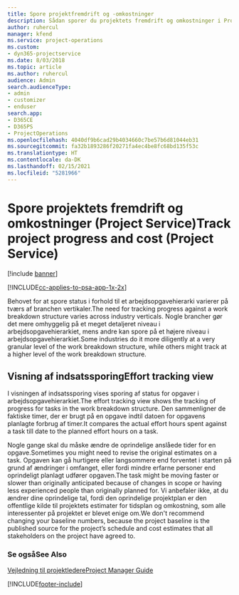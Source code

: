 ```yaml
---
title: Spore projektfremdrift og -omkostninger
description: Sådan sporer du projektets fremdrift og omkostninger i Project Service
author: ruhercul
manager: kfend
ms.service: project-operations
ms.custom:
- dyn365-projectservice
ms.date: 8/03/2018
ms.topic: article
ms.author: ruhercul
audience: Admin
search.audienceType:
- admin
- customizer
- enduser
search.app:
- D365CE
- D365PS
- ProjectOperations
ms.openlocfilehash: 4040df9b6cad29b4034660c7be57b6d81044eb31
ms.sourcegitcommit: fa32b1893286f20271fa4ec4be8fc68bd135f53c
ms.translationtype: HT
ms.contentlocale: da-DK
ms.lasthandoff: 02/15/2021
ms.locfileid: "5281966"
---
```

# <a name="track-project-progress-and-cost-project-service"></a><span data-ttu-id="b22d7-103">Spore projektets fremdrift og omkostninger (Project Service)</span><span class="sxs-lookup"><span data-stu-id="b22d7-103">Track project progress and cost (Project Service)</span></span>

[!include [banner](../includes/psa-now-project-operations.md)]

[!INCLUDE[cc-applies-to-psa-app-1x-2x](../includes/cc-applies-to-psa-app-1x-2x.md)]

<span data-ttu-id="b22d7-104">Behovet for at spore status i forhold til et arbejdsopgavehierarki varierer på tværs af branchen vertikaler.</span><span class="sxs-lookup"><span data-stu-id="b22d7-104">The need for tracking progress against a work breakdown structure varies across industry verticals.</span></span> <span data-ttu-id="b22d7-105">Nogle brancher gør det mere omhyggelig på et meget detaljeret niveau i arbejdsopgavehierarkiet, mens andre kan spore på et højere niveau i arbejdsopgavehierarkiet.</span><span class="sxs-lookup"><span data-stu-id="b22d7-105">Some industries do it more diligently at a very granular level of the work breakdown structure, while others might track at a higher level of the work breakdown structure.</span></span>  
  
## <a name="effort-tracking-view"></a><span data-ttu-id="b22d7-106">Visning af indsatssporing</span><span class="sxs-lookup"><span data-stu-id="b22d7-106">Effort tracking view</span></span>  
<span data-ttu-id="b22d7-107">I visningen af indsatssporing vises sporing af status for opgaver i arbejdsopgavehierarkiet.</span><span class="sxs-lookup"><span data-stu-id="b22d7-107">The effort tracking view shows the tracking of progress for tasks in the work breakdown structure.</span></span> <span data-ttu-id="b22d7-108">Den sammenligner de faktiske timer, der er brugt på en opgave indtil datoen for opgavens planlagte forbrug af timer.</span><span class="sxs-lookup"><span data-stu-id="b22d7-108">It compares the actual effort hours spent against a task till date to the planned effort hours on a task.</span></span>  
  
<span data-ttu-id="b22d7-109">Nogle gange skal du måske ændre de oprindelige anslåede tider for en opgave.</span><span class="sxs-lookup"><span data-stu-id="b22d7-109">Sometimes you might need to revise the original estimates on a task.</span></span> <span data-ttu-id="b22d7-110">Opgaven kan gå hurtigere eller langsommere end forventet i starten på grund af ændringer i omfanget, eller fordi mindre erfarne personer end oprindeligt planlagt udfører opgaven.</span><span class="sxs-lookup"><span data-stu-id="b22d7-110">The task might be moving faster or slower than originally anticipated because of changes in scope or having less experienced people than originally planned for.</span></span> <span data-ttu-id="b22d7-111">Vi anbefaler ikke, at du ændrer dine oprindelige tal, fordi den oprindelige projektplan er den offentlige kilde til projektets estimater for tidsplan og omkostning, som alle interessenter på projektet er blevet enige om.</span><span class="sxs-lookup"><span data-stu-id="b22d7-111">We don't recommend changing your baseline numbers, because the project baseline is the published source for the project’s schedule and cost estimates that all stakeholders on the project have agreed to.</span></span>  
  
### <a name="see-also"></a><span data-ttu-id="b22d7-112">Se også</span><span class="sxs-lookup"><span data-stu-id="b22d7-112">See Also</span></span>  
 [<span data-ttu-id="b22d7-113">Vejledning til projektledere</span><span class="sxs-lookup"><span data-stu-id="b22d7-113">Project Manager Guide</span></span>](../psa/project-manager-guide.md)


[!INCLUDE[footer-include](../includes/footer-banner.md)]